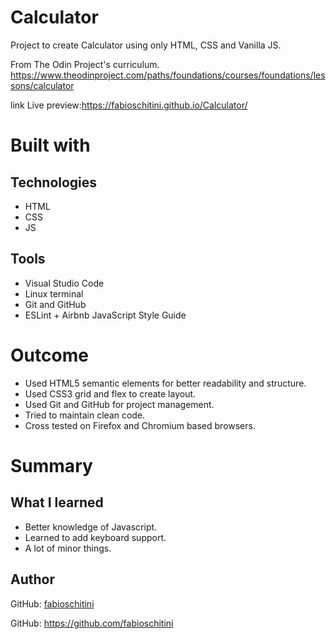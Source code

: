 

# Calculator

Project to create Calculator using only HTML, CSS and Vanilla JS.

From The Odin Project's curriculum.
https://www.theodinproject.com/paths/foundations/courses/foundations/lessons/calculator

link Live preview:https://fabioschitini.github.io/Calculator/

# Built with

## Technologies

* HTML
* CSS
* JS

## Tools

* Visual Studio Code
* Linux terminal
* Git and GitHub
* ESLint + Airbnb JavaScript Style Guide

# Outcome
* Used HTML5 semantic elements for better readability and structure.
* Used CSS3 grid and flex to create layout.
* Used Git and GitHub for project management.
* Tried to maintain clean code.
* Cross tested on Firefox and Chromium based browsers.

# Summary

## What I learned

* Better knowledge of Javascript.
* Learned to add keyboard support.
* A lot of minor things.

## Author

GitHub: [fabioschitini](https://github.com/fabioschitini)

GitHub: https://github.com/fabioschitini







